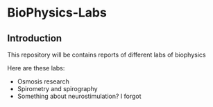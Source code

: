 # BioPhysics-Labs

## Introduction

This repository will be contains reports of different labs of biophysics

Here are these labs:
- Osmosis research
- Spirometry and spirography
- Something about neurostimulation? I forgot

